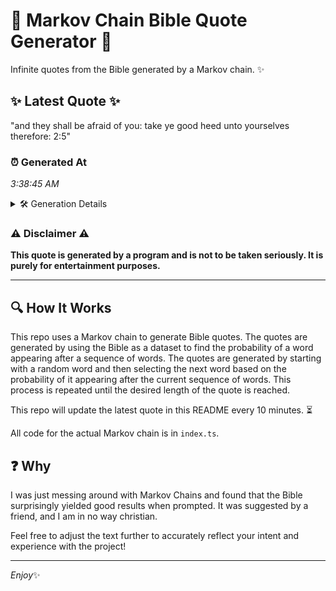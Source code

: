 # 📖 Markov Chain Bible Quote Generator 📖

Infinite quotes from the Bible generated by a Markov chain. ✨

## ✨ Latest Quote ✨
"and they shall be afraid of you: take ye good heed unto yourselves therefore: 2:5"

### ⏰ Generated At
*3:38:45 AM*

<details>
    <summary>🛠️ Generation Details</summary>
    <p>
        <strong>🌱 Seed:</strong> and<br>
        <strong>🔄 Iterations:</strong> 14<br>
        <strong>📜 Context History:</strong><br>[ and ]: they<br>[ and, they ]: shall<br>[ and, they, shall ]: be<br>[ and, they, shall, be ]: afraid<br>[ and, they, shall, be, afraid ]: of<br>[ and, they, shall, be, afraid, of ]: you:<br>[ they, shall, be, afraid, of, you: ]: take<br>[ shall, be, afraid, of, you:, take ]: ye<br>[ be, afraid, of, you:, take, ye ]: good<br>[ afraid, of, you:, take, ye, good ]: heed<br>[ of, you:, take, ye, good, heed ]: unto<br>[ you:, take, ye, good, heed, unto ]: yourselves<br>[ take, ye, good, heed, unto, yourselves ]: therefore:<br>[ ye, good, heed, unto, yourselves, therefore: ]: 2:5<br>
    </p>
</details>

### ⚠️ Disclaimer ⚠️
**This quote is generated by a program and is not to be taken seriously. It is purely for entertainment purposes.**

---

## 🔍 How It Works

This repo uses a Markov chain to generate Bible quotes. The quotes are generated by using the Bible as a dataset to find the probability of a word appearing after a sequence of words. The quotes are generated by starting with a random word and then selecting the next word based on the probability of it appearing after the current sequence of words. This process is repeated until the desired length of the quote is reached.

This repo will update the latest quote in this README every 10 minutes. ⏳

All code for the actual Markov chain is in `index.ts`.

## ❓ Why

I was just messing around with Markov Chains and found that the Bible surprisingly yielded good results when prompted. 
It was suggested by a friend, and I am in no way christian.

Feel free to adjust the text further to accurately reflect your intent and experience with the project!

---

*Enjoy*✨

